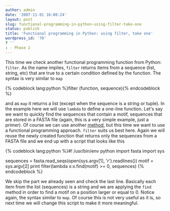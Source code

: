 ```yaml
---
author: admin
date: '2007-11-01 16:08:24'
layout: post
slug: functional-programming-in-python-using-filter-take-one
status: publish
title: 'Functional programming in Python: using filter, take one'
wordpress_id: '70'
? ''
: - Phase 2
---
```


This time we check another functional programming function from Python:
`filter`. As the name implies, `filter` returns items from a sequence
(list, string, etc) that are true to a certain condition defined by the
function. The syntax is very similar to `map` 


{% codeblock lang:python %}filter (function, sequence){% endcodeblock %} 


and as `map` it returns a list (except when the sequence is a string or tuple). In
the example here we will use `lambda` to define a one-line function.
Let's say we want to quickly find the sequences that contain a motif,
sequences that are stored in a FASTA file (again, this is a very simple
example, just a primer). Of course we can use another
[method](http://python.genedrift.org/2007/08/28/finding-motifs-iupac-and-regex-an-approach/),
but this time we want to use a functional programming approach. `filter`
suits us best here. Again we will reuse the newly created function that
returns only the sequences from a FASTA file and we end up with a script
that looks like this 

{% codeblock lang:python %}#! /usr/bin/env python
import fasta 
import sys 

sequences = fasta.read_seqs(open(sys.argv[1], 'r').readlines()) 
motif = sys.argv[2]
print filter(lambda x:x.find(motif) >= 0, sequences)
{% endcodeblock %}

We skip the part we already seen and check the last line. Basically each
item from the list (sequences) is a string and we are applying the
`find` method in order to find a motif on a position larger or equal to
0. Notice again, the syntax similar to `map`. Of course this is not very
useful as it is, so next time we will change this script to make it more
meaningful.

